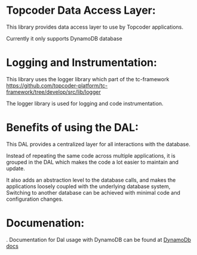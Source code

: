 # Topcoder Data Access Layer:
This library provides data access layer to use by Topcoder applications.

Currently it only supports DynamoDB database

# Logging and Instrumentation:
This library uses the logger library which part of the tc-framework https://github.com/topcoder-platform/tc-framework/tree/develop/src/lib/logger

The logger library is used for logging and code instrumentation.


# Benefits of using the DAL:
This DAL provides a centralized layer for all interactions with the database.

Instead of repeating the same code across multiple applications, it is grouped in the DAL which makes the code a lot easier to maintain and update.

It also adds an abstraction level to the database calls, and makes the applications loosely coupled with the underlying database system, Switching to another database can be achieved with minimal code and configuration changes.

# Documenation:
. Documentation for Dal usage with DynamoDB can be found at [DynamoDb docs](docs/DynamoDB.md)

